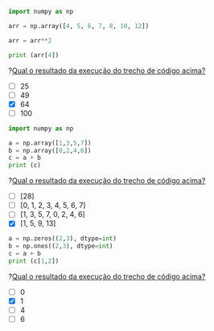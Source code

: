 ``` python
import numpy as np

arr = np.array([4, 5, 6, 7, 8, 10, 12])

arr = arr**2

print (arr[4])
```
?[Qual o resultado da execução do trecho de código acima?](single)
-[ ] 25
-[ ] 49 
-[x] 64
-[ ] 100

``` python
import numpy as np

a = np.array([1,3,5,7])
b = np.array([0,2,4,6])
c = a + b
print (c)
```
?[Qual o resultado da execução do trecho de código acima?](single)
-[ ] [28]
-[ ] [0, 1, 2, 3, 4, 5, 6, 7] 
-[ ] [1, 3, 5, 7, 0, 2, 4, 6]
-[x] [1, 5, 9, 13]

``` python
a = np.zeros((2,3), dtype=int)
b = np.ones((2,3), dtype=int)
c = a + b
print (c[1,2])
```
?[Qual o resultado da execução do trecho de código acima?](single)
-[ ] 0
-[x] 1 
-[ ] 4
-[ ] 6
